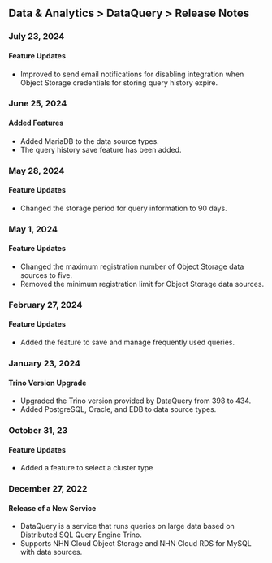 ## Data & Analytics > DataQuery > Release Notes

### July 23, 2024
#### Feature Updates
* Improved to send email notifications for disabling integration when Object Storage credentials for storing query history expire.

### June 25, 2024
#### Added Features
* Added MariaDB to the data source types.
* The query history save feature has been added.

### May 28, 2024
#### Feature Updates
* Changed the storage period for query information to 90 days.

### May 1, 2024
#### Feature Updates
* Changed the maximum registration number of Object Storage data sources to five.
* Removed the minimum registration limit for Object Storage data sources.

### February 27, 2024
#### Feature Updates
- Added the feature to save and manage frequently used queries.

### January 23, 2024   
#### Trino Version Upgrade
* Upgraded the Trino version provided by DataQuery from 398 to 434.
* Added PostgreSQL, Oracle, and EDB to data source types.

### October 31, 23
#### Feature Updates
* Added a feature to select a cluster type

### December 27, 2022

#### Release of a New Service

* DataQuery is a service that runs queries on large data based on Distributed SQL Query Engine Trino.
* Supports NHN Cloud Object Storage and NHN Cloud RDS for MySQL with data sources.

